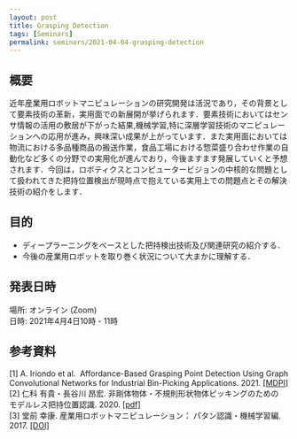 ```yaml
---
layout: post
title: Grasping Detection
tags: [Seminars]
permalink: seminars/2021-04-04-grasping-detection
---
```


## 概要
近年産業用ロボットマニピュレーションの研究開発は活況であり，その背景として要素技術の革新，実用面での新展開が挙げられます．要素技術においてはセンサ情報の活用の敷居が下がった結果,機械学習,特に深層学習技術のマニピュレーションへの応用が進み，興味深い成果が上がっています．また実用面においては物流における多品種商品の搬送作業，食品工場における惣菜盛り合わせ作業の自動化など多くの分野での実用化が進んでおり，今後ますます発展していくと予想されます．今回は，ロボティクスとコンピュータービジョンの中核的な問題として扱われてきた把持位置検出が現時点で抱えている実用上での問題点とその解決技術の紹介をします．



## 目的
- ディープラーニングをベースとした把持検出技術及び関連研究の紹介する．
- 今後の産業用ロボットを取り巻く状況について大まかに理解する．

## 発表日時
場所: オンライン (Zoom) \
日時: 2021年4月4日10時 - 11時

## 参考資料
[1] A. Iriondo et al.  Affordance-Based Grasping Point Detection Using Graph Convolutional Networks for Industrial Bin-Picking Applications. 2021. [[MDPI]](https://www.mdpi.com/1424-8220/21/3/816) \
[2] 仁科 有貴・長谷川 昂宏. 非剛体物体・不規則形状物体ピッキングのための モデルレス把持位置認識. 2020. [[pdf]](https://www.omron.com/jp/ja/technology/omrontechnics/2020/OMT_Vol52_012JP.pdf) \
[3] 堂前 幸康. 産業用ロボットマニピュレーション： パタン認識・機械学習編. 2017. [[DOI]](https://www.jstage.jst.go.jp/article/sicejl/56/10/56_776/_article/-char/ja/)
